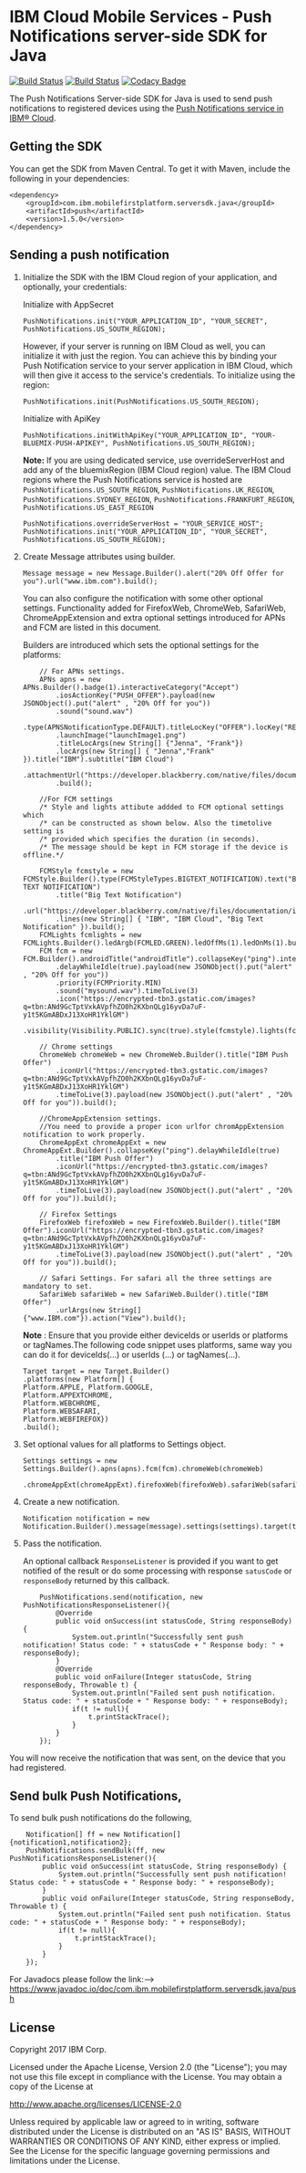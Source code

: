 # IBM Cloud Mobile Services - Push Notifications server-side SDK for Java
[![Build Status](https://travis-ci.org/ibm-bluemix-mobile-services/bms-pushnotifications-serversdk-java.svg?branch=master)](https://travis-ci.org/ibm-bluemix-mobile-services/bms-pushnotifications-serversdk-java)
[![Build Status](https://travis-ci.org/ibm-bluemix-mobile-services/bms-pushnotifications-serversdk-java.svg?branch=development)](https://travis-ci.org/ibm-bluemix-mobile-services/bms-pushnotifications-serversdk-java)
[![Codacy Badge](https://api.codacy.com/project/badge/Grade/fe43788a157c4c4b971a8918d29c4469)](https://www.codacy.com/app/ibm-bluemix-mobile-services/bms-pushnotifications-serversdk-java?utm_source=github.com&amp;utm_medium=referral&amp;utm_content=ibm-bluemix-mobile-services/bms-pushnotifications-serversdk-java&amp;utm_campaign=Badge_Grade)

The Push Notifications Server-side SDK for Java is used to send push notifications to registered devices using the [Push Notifications service in IBM® Cloud](https://console.ng.bluemix.net/docs/services/mobilepush/index.html).

## Getting the SDK

You can get the SDK from Maven Central. To get it with Maven, include the following in your dependencies:

```
<dependency>
	<groupId>com.ibm.mobilefirstplatform.serversdk.java</groupId>
	<artifactId>push</artifactId>
	<version>1.5.0</version>
</dependency>
```

## Sending a push notification

1. Initialize the SDK with the IBM Cloud region of your application, and optionally, your credentials:
	
	Initialize with AppSecret
	
	```
	PushNotifications.init("YOUR_APPLICATION_ID", "YOUR_SECRET", PushNotifications.US_SOUTH_REGION); 
	```

	However, if your server is running on IBM Cloud as well, you can initialize it with just the region. You can achieve this by binding your Push Notification service to your server application in IBM Cloud, which will then give it access to the service's credentials. To initialize using the region:

	```
	PushNotifications.init(PushNotifications.US_SOUTH_REGION);
	```

	Initialize with ApiKey
	
	```
	PushNotifications.initWithApiKey("YOUR_APPLICATION_ID", "YOUR-BLUEMIX-PUSH-APIKEY", PushNotifications.US_SOUTH_REGION);
	```
		
	**Note:** If you are using dedicated service, use overrideServerHost and add any of the bluemixRegion (IBM Cloud region) value.
	The IBM Cloud regions where the Push Notifications service is hosted are `PushNotifications.US_SOUTH_REGION`, `PushNotifications.UK_REGION`,  `PushNotifications.SYDNEY_REGION`, `PushNotifications.FRANKFURT_REGION`, `PushNotifications.US_EAST_REGION`
	
	```
	PushNotifications.overrideServerHost = "YOUR_SERVICE_HOST";
	PushNotifications.init("YOUR_APPLICATION_ID", "YOUR_SECRET", PushNotifications.US_SOUTH_REGION); 
	```

2. Create Message attributes using builder.

	```
	Message message = new Message.Builder().alert("20% Off Offer for you").url("www.ibm.com").build();
	```
	
	You can also configure the notification with some other optional settings. Functionality added for FirefoxWeb, ChromeWeb, SafariWeb, ChromeAppExtension and extra optional settings introduced for APNs and FCM are listed in this document.

	Builders are introduced which sets the optional settings for the platforms: 
	
	```
		// For APNs settings.
		APNs apns = new APNs.Builder().badge(1).interactiveCategory("Accept")
			.iosActionKey("PUSH_OFFER").payload(new JSONObject().put("alert" , "20% Off for you"))
			.sound("sound.wav")
			.type(APNSNotificationType.DEFAULT).titleLocKey("OFFER").locKey("REPLYTO")
			.launchImage("launchImage1.png")
			.titleLocArgs(new String[] {"Jenna", "Frank"})
			.locArgs(new String[] { "Jenna","Frank" }).title("IBM").subtitle("IBM Cloud")
			.attachmentUrl("https://developer.blackberry.com/native/files/documentation/images/text_messages_icon.png")
			.build();
		
		//For FCM settings
		/* Style and lights attibute addded to FCM optional settings which 
		/* can be constructed as shown below. Also the timetolive setting is 
		/* provided which specifies the duration (in seconds). 
		/* The message should be kept in FCM storage if the device is offline.*/
	
		FCMStyle fcmstyle = new FCMStyle.Builder().type(FCMStyleTypes.BIGTEXT_NOTIFICATION).text("BIG TEXT NOTIFICATION")
			.title("Big Text Notification")
			.url("https://developer.blackberry.com/native/files/documentation/images/text_messages_icon.png")
			.lines(new String[] { "IBM", "IBM Cloud", "Big Text Notification" }).build();
		FCMLights fcmlights = new FCMLights.Builder().ledArgb(FCMLED.GREEN).ledOffMs(1).ledOnMs(1).build();
		FCM fcm = new FCM.Builder().androidTitle("androidTitle").collapseKey("ping").interactiveCategory("Accept")
			.delayWhileIdle(true).payload(new JSONObject().put("alert" , "20% Off for you"))
			.priority(FCMPriority.MIN)
			.sound("mysound.wav").timeToLive(3)
			.icon("https://encrypted-tbn3.gstatic.com/images?q=tbn:ANd9GcTptVxkAVpfhZO0h2KXbnQLg16yvDa7uF-y1t5KGmABDxJ13XoHR1YklGM")
			.visibility(Visibility.PUBLIC).sync(true).style(fcmstyle).lights(fcmlights).build();
		
		// Chrome settings	
		ChromeWeb chromeWeb = new ChromeWeb.Builder().title("IBM Push Offer")
			.iconUrl("https://encrypted-tbn3.gstatic.com/images?q=tbn:ANd9GcTptVxkAVpfhZO0h2KXbnQLg16yvDa7uF-y1t5KGmABDxJ13XoHR1YklGM")
			.timeToLive(3).payload(new JSONObject().put("alert" , "20% Off for you")).build();
		
		//ChromeAppExtension settings.  
		//You need to provide a proper icon urlfor chromAppExtension notification to work properly.		
		ChromeAppExt chromeAppExt = new ChromeAppExt.Builder().collapseKey("ping").delayWhileIdle(true)
			.title("IBM Push Offer")
			.iconUrl("https://encrypted-tbn3.gstatic.com/images?q=tbn:ANd9GcTptVxkAVpfhZO0h2KXbnQLg16yvDa7uF-y1t5KGmABDxJ13XoHR1YklGM")
			.timeToLive(3).payload(new JSONObject().put("alert" , "20% Off for you")).build();
		
		// Firefox Settings		
		FirefoxWeb firefoxWeb = new FirefoxWeb.Builder().title("IBM Offer").iconUrl("https://encrypted-tbn3.gstatic.com/images?q=tbn:ANd9GcTptVxkAVpfhZO0h2KXbnQLg16yvDa7uF-y1t5KGmABDxJ13XoHR1YklGM")
			.timeToLive(3).payload(new JSONObject().put("alert" , "20% Off for you")).build();
			
		// Safari Settings. For safari all the three settings are mandatory to set.	
		SafariWeb safariWeb = new SafariWeb.Builder().title("IBM Offer")
			.urlArgs(new String[] {"www.IBM.com"}).action("View").build();
	```

	**Note** : Ensure that you provide either deviceIds or userIds or platforms or tagNames.The following code snippet uses platforms, same way you can do it for deviceIds(...) or userIds (...) or tagNames(...).
	
	```
	Target target = new Target.Builder()
	.platforms(new Platform[] {
	Platform.APPLE, Platform.GOOGLE,
	Platform.APPEXTCHROME,
	Platform.WEBCHROME,
	Platform.WEBSAFARI, 
	Platform.WEBFIREFOX})
	.build();
	```		

3. 	Set optional values for all platforms to Settings object.
	```
	Settings settings = new Settings.Builder().apns(apns).fcm(fcm).chromeWeb(chromeWeb)
		.chromeAppExt(chromeAppExt).firefoxWeb(firefoxWeb).safariWeb(safariWeb).build();
	```		

4. Create a new notification.
	```
	Notification notification = new Notification.Builder().message(message).settings(settings).target(target).build(); 
	```

5. Pass the notification.
	
	An optional callback `ResponseListener` is provided if you want to get notified of the result or do some processing with response `satusCode` or `responseBody` returned by this callback.

	```
		PushNotifications.send(notification, new PushNotificationsResponseListener(){
			@Override
			public void onSuccess(int statusCode, String responseBody) {
				System.out.println("Successfully sent push notification! Status code: " + statusCode + " Response body: " + responseBody);
			}
			@Override
			public void onFailure(Integer statusCode, String responseBody, Throwable t) {
				System.out.println("Failed sent push notification. Status code: " + statusCode + " Response body: " + responseBody);
				if(t != null){
					t.printStackTrace();
				}
			}
		});
	```

You will now receive the notification that was sent, on the device that you had registered.


## Send bulk Push Notifications,

To send bulk push notifications do the following,

```
	Notification[] ff = new Notification[]{notification1,notification2};
	PushNotifications.sendBulk(ff, new PushNotificationsResponseListener(){
		public void onSuccess(int statusCode, String responseBody) {
			System.out.println("Successfully sent push notification! Status code: " + statusCode + " Response body: " + responseBody);
		}
		public void onFailure(Integer statusCode, String responseBody, Throwable t) {
			System.out.println("Failed sent push notification. Status code: " + statusCode + " Response body: " + responseBody);
			if(t != null){
				t.printStackTrace();
			}
		}
	});
```

For Javadocs please follow the link:--> https://www.javadoc.io/doc/com.ibm.mobilefirstplatform.serversdk.java/push

## License

Copyright 2017 IBM Corp.

Licensed under the Apache License, Version 2.0 (the "License"); you may not use this file except in compliance with the License. You may obtain a copy of the License at

http://www.apache.org/licenses/LICENSE-2.0

Unless required by applicable law or agreed to in writing, software distributed under the License is distributed on an "AS IS" BASIS, WITHOUT WARRANTIES OR CONDITIONS OF ANY KIND, either express or implied. See the License for the specific language governing permissions and limitations under the License.
